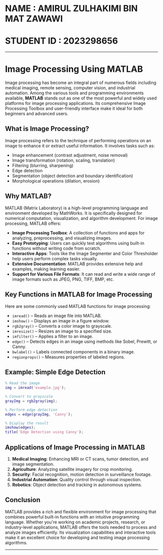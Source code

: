 # NAME : AMIRUL ZULHAKIMI BIN MAT ZAWAWI
# STUDENT ID : 2023298656

---

# Image Processing Using MATLAB

Image processing has become an integral part of numerous fields including medical imaging, remote sensing, computer vision, and industrial automation. Among the various tools and programming environments available, **MATLAB** stands out as one of the most powerful and widely used platforms for image processing applications. Its comprehensive Image Processing Toolbox and user-friendly interface make it ideal for both beginners and advanced users.

## What is Image Processing?

Image processing refers to the technique of performing operations on an image to enhance it or extract useful information. It involves tasks such as:

- Image enhancement (contrast adjustment, noise removal)
- Image transformation (rotation, scaling, translation)
- Filtering (blurring, sharpening)
- Edge detection
- Segmentation (object detection and boundary identification)
- Morphological operations (dilation, erosion)

## Why MATLAB?

MATLAB (Matrix Laboratory) is a high-level programming language and environment developed by MathWorks. It is specifically designed for numerical computation, visualization, and algorithm development. For image processing, MATLAB offers:

- **Image Processing Toolbox**: A collection of functions and apps for analyzing, preprocessing, and visualizing images.
- **Easy Prototyping**: Users can quickly test algorithms using built-in functions without writing code from scratch.
- **Interactive Apps**: Tools like the Image Segmenter and Color Thresholder help users perform complex tasks visually.
- **Extensive Documentation**: MATLAB provides extensive help and examples, making learning easier.
- **Support for Various File Formats**: It can read and write a wide range of image formats such as JPEG, PNG, TIFF, BMP, etc.

## Key Functions in MATLAB for Image Processing

Here are some commonly used MATLAB functions for image processing:

- `imread()` – Reads an image file into MATLAB.
- `imshow()` – Displays an image in a figure window.
- `rgb2gray()` – Converts a color image to grayscale.
- `imresize()` – Resizes an image to a specified size.
- `imfilter()` – Applies a filter to an image.
- `edge()` – Detects edges in an image using methods like Sobel, Prewitt, or Canny.
- `bwlabel()` – Labels connected components in a binary image.
- `regionprops()` – Measures properties of labeled regions.

## Example: Simple Edge Detection

```matlab
% Read the image
img = imread('example.jpg');

% Convert to grayscale
grayImg = rgb2gray(img);

% Perform edge detection
edges = edge(grayImg, 'Canny');

% Display the result
imshow(edges);
title('Edge Detection using Canny');
```

## Applications of Image Processing in MATLAB

1. **Medical Imaging**: Enhancing MRI or CT scans, tumor detection, and image segmentation.
2. **Agriculture**: Analyzing satellite imagery for crop monitoring.
3. **Security**: Facial recognition, motion detection in surveillance footage.
4. **Industrial Automation**: Quality control through visual inspection.
5. **Robotics**: Object detection and tracking in autonomous systems.

## Conclusion

MATLAB provides a rich and flexible environment for image processing that combines powerful built-in functions with an intuitive programming language. Whether you're working on academic projects, research, or industry-level applications, MATLAB offers the tools needed to process and analyze images efficiently. Its visualization capabilities and interactive tools make it an excellent choice for developing and testing image processing algorithms.

---
